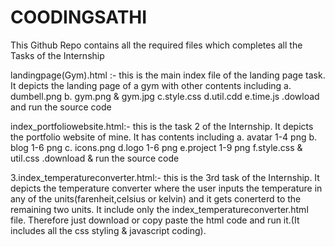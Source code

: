 # COODINGSATHI

This Github Repo contains all the required files which completes all the Tasks of the Internship

landingpage(Gym).html :- this is the main index file of the landing page task. It depicts the landing page of a gym with other contents including a. dumbell.png b. gym.png & gym.jpg c.style.css d.util.cdd e.time.js .dowload and run the source code

index_portfoliowebsite.html:- this is the task 2 of the Internship. It depicts the portfolio website of mine. It has contents including a. avatar 1-4 png b. blog 1-6 png c. icons.png d.logo 1-6 png e.project 1-9 png f.style.css & util.css .download & run the source code

3.index_temperatureconverter.html:- this is the 3rd task of the Internship. It depicts the temperature converter where the user inputs the temperature in any of the units(farenheit,celsius or kelvin) and it gets conerterd to the remaining two units. It include only the index_temperatureconverter.html file. Therefore just download or copy paste the html code and run it.(It includes all the css styling & javascript coding).
